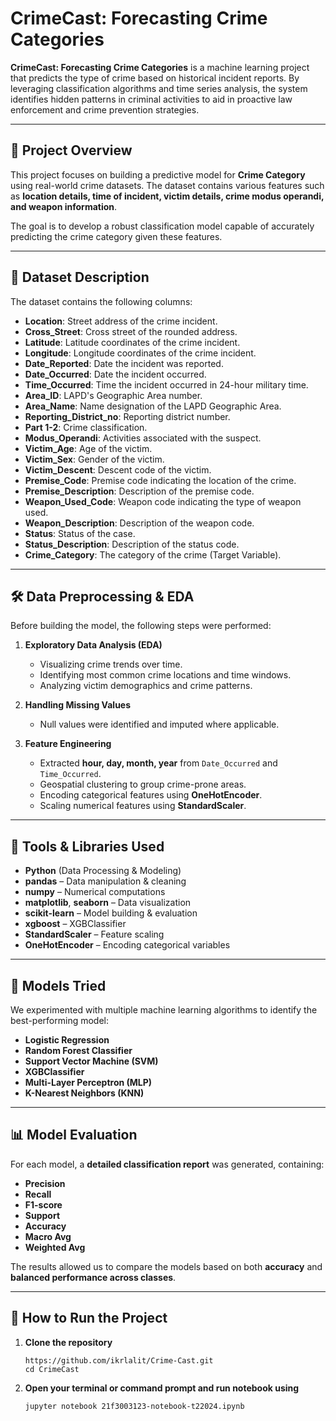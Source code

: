 # CrimeCast: Forecasting Crime Categories

**CrimeCast: Forecasting Crime Categories** is a machine learning project that predicts the type of crime based on historical incident reports. By leveraging classification algorithms and time series analysis, the system identifies hidden patterns in criminal activities to aid in proactive law enforcement and crime prevention strategies.

---
## 📌 Project Overview

This project focuses on building a predictive model for **Crime Category** using real-world crime datasets. The dataset contains various features such as **location details, time of incident, victim details, crime modus operandi, and weapon information**.  

The goal is to develop a robust classification model capable of accurately predicting the crime category given these features.

---
## 📂 Dataset Description
The dataset contains the following columns:

- **Location**: Street address of the crime incident.  
- **Cross_Street**: Cross street of the rounded address.  
- **Latitude**: Latitude coordinates of the crime incident.  
- **Longitude**: Longitude coordinates of the crime incident.  
- **Date_Reported**: Date the incident was reported.  
- **Date_Occurred**: Date the incident occurred.  
- **Time_Occurred**: Time the incident occurred in 24-hour military time.  
- **Area_ID**: LAPD's Geographic Area number.  
- **Area_Name**: Name designation of the LAPD Geographic Area.  
- **Reporting_District_no**: Reporting district number.  
- **Part 1-2**: Crime classification.  
- **Modus_Operandi**: Activities associated with the suspect.  
- **Victim_Age**: Age of the victim.  
- **Victim_Sex**: Gender of the victim.  
- **Victim_Descent**: Descent code of the victim.  
- **Premise_Code**: Premise code indicating the location of the crime.  
- **Premise_Description**: Description of the premise code.  
- **Weapon_Used_Code**: Weapon code indicating the type of weapon used.  
- **Weapon_Description**: Description of the weapon code.  
- **Status**: Status of the case.  
- **Status_Description**: Description of the status code.  
- **Crime_Category**: The category of the crime (Target Variable).

---
## 🛠️ Data Preprocessing & EDA

Before building the model, the following steps were performed:

1. **Exploratory Data Analysis (EDA)**  
   - Visualizing crime trends over time.  
   - Identifying most common crime locations and time windows.  
   - Analyzing victim demographics and crime patterns.

2. **Handling Missing Values**  
   - Null values were identified and imputed where applicable.  

3. **Feature Engineering**  
   - Extracted **hour, day, month, year** from `Date_Occurred` and `Time_Occurred`.  
   - Geospatial clustering to group crime-prone areas.  
   - Encoding categorical features using **OneHotEncoder**.  
   - Scaling numerical features using **StandardScaler**.

---
## 🧰 Tools & Libraries Used

- **Python** (Data Processing & Modeling)
- **pandas** – Data manipulation & cleaning
- **numpy** – Numerical computations
- **matplotlib**, **seaborn** – Data visualization
- **scikit-learn** – Model building & evaluation
- **xgboost** – XGBClassifier
- **StandardScaler** – Feature scaling
- **OneHotEncoder** – Encoding categorical variables

---
## 🤖 Models Tried

We experimented with multiple machine learning algorithms to identify the best-performing model:

- **Logistic Regression**
- **Random Forest Classifier**
- **Support Vector Machine (SVM)**
- **XGBClassifier**
- **Multi-Layer Perceptron (MLP)**
- **K-Nearest Neighbors (KNN)**

---
## 📊 Model Evaluation

For each model, a **detailed classification report** was generated, containing:

- **Precision**
- **Recall**
- **F1-score**
- **Support**
- **Accuracy**
- **Macro Avg**
- **Weighted Avg**

The results allowed us to compare the models based on both **accuracy** and **balanced performance across classes**.

---
## 🚀 How to Run the Project

1. **Clone the repository**
   ```
   https://github.com/ikrlalit/Crime-Cast.git
   cd CrimeCast

2. **Open your terminal or command prompt and run notebook using**
   ```
   jupyter notebook 21f3003123-notebook-t22024.ipynb

